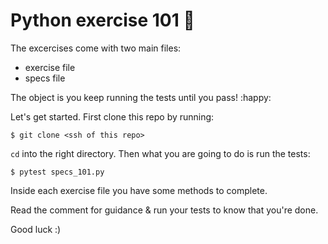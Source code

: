 # Python  exercise 101 :taco:

The excercises come with two main files: 
 - exercise file
 - specs file
 
The object is you keep running the tests until you pass! :happy:

Let's get started. First clone this repo by running:


    $ git clone <ssh of this repo>

`cd` into the right directory.
Then what you are going to do is run the tests:

    $ pytest specs_101.py


Inside each exercise file you have some methods to complete.

Read the comment for guidance & run your tests to know that you're done.

Good luck :) 